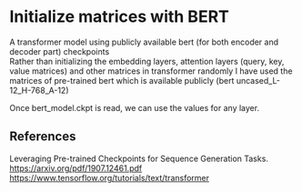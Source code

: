# Initialize matrices with BERT
A transformer model using publicly available bert (for both encoder and decoder part) checkpoints<br>
Rather than initializing the embedding layers, attention layers (query, key, value matrices) and other matrices in transformer randomly I have used the matrices of pre-trained bert which is available publicly (bert uncased_L-12_H-768_A-12)<br>

Once bert_model.ckpt is read, we can use the values for any layer.<br>
## References
Leveraging Pre-trained Checkpoints for Sequence Generation Tasks. https://arxiv.org/pdf/1907.12461.pdf <br>
https://www.tensorflow.org/tutorials/text/transformer
